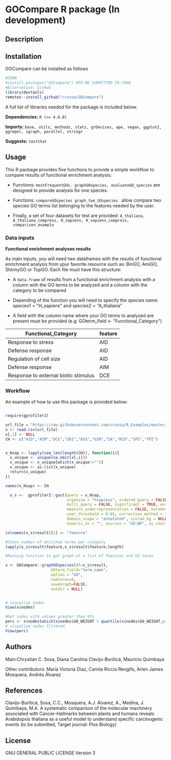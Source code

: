# GOCompare R package (In development)

## Description

## Installation
GOCompare can be installed as follows
```r
#CRAN
#install.packages("GOCompare") #TO BE SUBMITTED TO CRAN
#Alternative: GitHub
library(devtools)
remotes::install_github("ccsosa/GOCompare")
```
A full list of libraries needed for the package is included below.

**Dependencies:** `R (>= 4.0.0)`

**Imports:** `base, utils, methods, stats, grDevices, ape, vegan, ggplot2, ggrepel, igraph, parallel, stringr`

**Suggests:** `testthat`


## Usage

This R package provides five functions to provide a simple workflow to compare results of functional enrichment analysis:

- Functions: `mostFrequentGOs. graphGOspecies, evaluateGO_species` are designed to provide analysis for one species.

- Functions: `compareGOspecies graph_two_GOspecies ` allow compare two species GO terms list belonging to the features needed by the user.

- Finally, a set of four datasets for test are provided: `A_thaliana, A_thaliana_compress, H_sapiens, H_sapiens_compress, comparison_example`


### Data inputs
**Functional enrichment analyses results**

As main inputs, you will need two dataframes with the results of functional enrichment analysis from ypur favorite resource such as:
BinGO, AmiGO, ShinnyGO or TopGO.
Each file  must have this structure:

- A `data.frame` of results from a functional enrichment analysis with a column with the GO terms to be analyzed and a 
column with the category to be compared

- Depending of the function you will need to specify the species name: species1 = "H_sapiens" and species2 = "A_thaliana" 

-  A field with the column name where your GO terms to analyzed are present must be provided (e.g: GOterm_field <- "Functional_Category")


Functional_Category | feature
------------ | -------------
Response to stress | AID
Defense response | AID
Regulation of cell size  | AID
Defense response | AIM
Response to external biotic stimulus  | DCE



### Workflow
An example of how to use this package is provided below:

```r

require(gprofiler2)

url_file = "https://raw.githubusercontent.com/ccsosa/R_Examples/master/Hallmarks_of_Cancer_AT.csv"
x <- read.csv(url_file)
x[,1] <- NULL
CH <- c("AID","AIM","DCE","ERI","EGS","GIM","IA","RCD","SPS","TPI")


x_Hsap <- lapply(seq_len(length(CH)), function(i){
  x_unique <- unique(na.omit(x[,i]))
  x_unique <- x_unique[which(x_unique!="")]
  x_unique <- as.list(x_unique)
  return(x_unique)
})

names(x_Hsap) <- CH

  x_s <-  gprofiler2::gost(query = x_Hsap,
                           organism = "hsapiens", ordered_query = FALSE,
                           multi_query = FALSE, significant = TRUE, exclude_iea = FALSE,
                           measure_underrepresentation = FALSE, evcodes = FALSE,
                           user_threshold = 0.05, correction_method = "g_SCS",
                           domain_scope = "annotated", custom_bg = NULL,
                           numeric_ns = "", sources = "GO:BP", as_short_link = FALSE)

colnames(x_s$result)[1] <- "feature"

#Check number of enriched terms per category
tapply(x_s$result$feature,x_s$result$feature,length)

#Running function to get graph of a list of features and GO terms

x <- GOCompare::graphGOspecies(df=x_s$result,
                    GOterm_field="term_name",
                    option = "GO",
                    numCores=6,
                    saveGraph=FALSE,
                    outdir = NULL)


# visualize nodes 
View(x$nodes)

#Get nodes with values greater than 95%
perc <- x$nodes[which(x$nodes$GO_WEIGHT > quantile(x$nodes$GO_WEIGHT,probs = 0.95)),]
# visualize nodes filtered
View(perc)
```

## Authors
Main:Chrystian C. Sosa, Diana Carolina Clavijo-Buriticá, Mauricio Quimbaya

Other contributors: Maria Victoria Diaz, Camila Riccio Rengifo, Arlen James Mosquera, Andrés Álvarez

## References

Clavijo-Buriticá, Sosa, C.C., Mosquera, A.J. Álvarez, A., Medina, J. Quimbaya, M.A. A systematic comparison of the molecular machinery associated with Cancer-Hallmarks between plants and humans reveals Arabidopsis thaliana as a useful model to understand specific carcinogenic events (to be submitted, Target journal: Plos Biology)
 
 
## License
GNU GENERAL PUBLIC LICENSE Version 3
